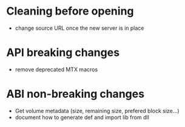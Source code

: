 Cleaning before opening
=======================

* change source URL once the new server is in place

API breaking changes
====================

* remove deprecated MTX macros

ABI non-breaking changes
========================

* Get volume metadata (size, remaining size, prefered block size...)
* document how to generate def and import lib from dll
